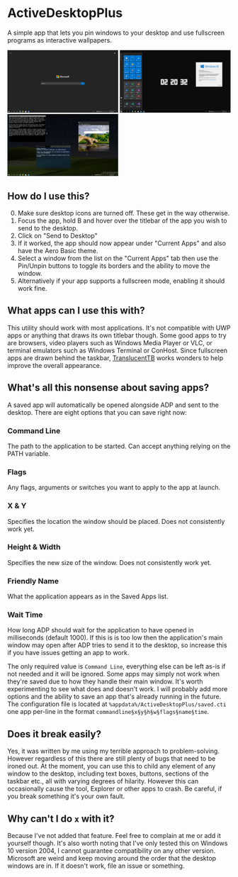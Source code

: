 # ActiveDesktopPlus
A simple app that lets you pin windows to your desktop and use fullscreen programs as interactive wallpapers.

<img src="/img/1.png" width="250"> <img src="/img/2.png" width="250"> <img src="/img/3.png" width="250">

## How do I use this?
0. Make sure desktop icons are turned off. These get in the way otherwise.
1. Focus the app, hold B and hover over the titlebar of the app you wish to send to the desktop.
2. Click on "Send to Desktop"
3. If it worked, the app should now appear under "Current Apps" and also have the Aero Basic theme.
4. Select a window from the list on the "Current Apps" tab then use the Pin/Unpin buttons to toggle its borders and the ability to move the window.
5. Alternatively if your app supports a fullscreen mode, enabling it should work fine.

## What apps can I use this with?
This utility should work with most applications. It's not compatible with UWP apps or anything that draws its own titlebar though. Some good apps to try are browsers, video players such as Windows Media Player or VLC, or terminal emulators such as Windows Terminal or ConHost. Since fullscreen apps are drawn behind the taskbar, [TranslucentTB](https://github.com/TranslucentTB/TranslucentTB) works wonders to help improve the overall appearance.

## What's all this nonsense about saving apps?
A saved app will automatically be opened alongside ADP and sent to the desktop. There are eight options that you can save right now:
### Command Line
The path to the application to be started. Can accept anything relying on the PATH variable.
### Flags
Any flags, arguments or switches you want to apply to the app at launch.
### X & Y
Specifies the location the window should be placed. Does not consistently work yet.
### Height & Width
Specifies the new size of the window. Does not consistently work yet.
### Friendly Name
What the application appears as in the Saved Apps list.
### Wait Time
How long ADP should wait for the application to have opened in milliseconds (default 1000). If this is is too low then the application's main window may open after ADP tries to send it to the desktop, so increase this if you have issues getting an app to work.

The only required value is `Command Line`, everything else can be left as-is if not needed and it will be ignored. Some apps may simply not work when they're saved due to how they handle their main window. It's worth experimenting to see what does and doesn't work. I will probably add more options and the ability to save an app that's already running in the future. The configuration file is located at `%appdata%/ActiveDesktopPlus/saved.cti` one app per-line in the format `commandline§x§y§h§w§flags§name§time`.

## Does it break easily?
Yes, it was written by me using my terrible approach to problem-solving. However regardless of this there are still plenty of bugs that need to be ironed out. At the moment, you can use this to child any element of any window to the desktop, including text boxes, buttons, sections of the taskbar etc., all with varying degrees of hilarity. However this can occasionally cause the tool, Explorer or other apps to crash. Be careful, if you break something it's your own fault.

## Why can't I do `x` with it?
Because I've not added that feature. Feel free to complain at me or add it yourself though. It's also worth noting that I've only tested this on Windows 10 version 2004, I cannot guarantee compatibility on any other version. Microsoft are weird and keep moving around the order that the desktop windows are in. If it doesn't work, file an issue or something.
